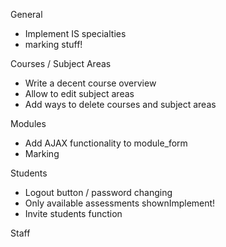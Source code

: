 General

+ Implement IS specialties
+ marking stuff!

Courses / Subject Areas

+ Write a decent course overview
+ Allow to edit subject areas
+ Add ways to delete courses and subject areas

Modules

+ Add AJAX functionality to module_form
+ Marking

Students

+ Logout button / password changing
+ Only available assessments shownImplement!
+ Invite students function 

Staff

